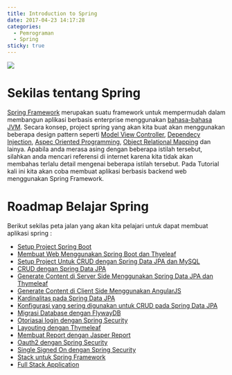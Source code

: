 ```yaml
---
title: Introduction to Spring
date: 2017-04-23 14:17:28
categories:
  - Pemrograman
  - Spring
sticky: true
---
```


![](/images/spring.png)
# Sekilas tentang Spring

[Spring Framework](http://spring.io) merupakan suatu framework untuk mempermudah dalam membangun aplikasi berbasis enterprise menggunakan [bahasa-bahasa JVM](https://en.wikipedia.org/wiki/List_of_JVM_languages). Secara konsep, project spring yang akan kita buat akan  menggunakan beberapa design pattern seperti [Model View Controller](), [Dependecy Injection](), [Aspec Oriented Programming](), [Object Relational Mapping]() dan lainya. Apabila anda merasa asing dengan beberapa istilah tersebut, silahkan anda mencari referensi di internet karena kita tidak akan membahas terlalu detail mengenai beberapa istilah tersebut.
Pada Tutorial kali ini kita akan coba membuat aplikasi berbasis backend web menggunakan Spring Framework.

# Roadmap Belajar Spring
Berikut sekilas peta jalan yang akan kita pelajari untuk dapat membuat aplikasi spring :
- [Setup Project Spring Boot](https://ciazhar.github.io/2017/04/23/pemrograman/spring/1-setup-project/)
- [Membuat Web Menggunakan Spring Boot dan Thyeleaf](https://ciazhar.github.io/2017/04/23/pemrograman/spring/2-membuat-web-sederhana-dengan-spring-boot-starter-web-dan-thymeleaf/)
- [Setup Project Untuk CRUD dengan Spring Data JPA dan MySQL]()
- [CRUD dengan Spring Data JPA](https://ciazhar.github.io/2017/04/23/pemrograman/spring/3.1-crud-dengan-spring-data-jpa/)
- [Generate Content di Server Side Menggunakan Spring Data JPA dan Thymeleaf](https://ciazhar.github.io/2017/04/23/pemrograman/spring/3.2-generate-content-dari-server-side-dengan-thymeleaf/)
- [Generate Content di Client Side Menggunakan  AngularJS](https://ciazhar.github.io/2017/04/23/pemrograman/spring/3.3-generate-content-dari-client-side-dengan-AngularJS/)
- [Kardinalitas pada Spring Data JPA]()
- [Konfigurasi yang sering digunakan untuk CRUD pada Spring Data JPA]()
- [Migrasi Database dengan FlywayDB]()
- [Otoriasai login dengan Spring Security](https://ciazhar.github.io/2017/04/23/pemrograman/spring/4-otorisasi-login-dengan-spring-security/)
- [Layouting dengan Thymeleaf](https://ciazhar.github.io/2017/04/23/pemrograman/spring/5-layout-dengan-thymeleaf/)
- [Membuat Report dengan Jasper Report](https://ciazhar.github.io/2017/04/23/pemrograman/spring/6-jasper-report/)
- [Oauth2 dengan Spring Security]()
- [Single Signed On dengan Spring Security]()
- [Stack untuk Spring Framework]()
- [Full Stack Application]()
